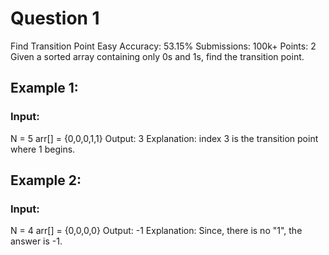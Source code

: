 # Question 1
Find Transition Point 
Easy Accuracy: 53.15% Submissions: 100k+ Points: 2
Given a sorted array containing only 0s and 1s, find the transition point. 


## Example 1:
### Input:
N = 5
arr[] = {0,0,0,1,1}
Output: 3
Explanation: index 3 is the transition 
point where 1 begins.

## Example 2:
### Input:
N = 4
arr[] = {0,0,0,0}
Output: -1
Explanation: Since, there is no "1",
the answer is -1.





